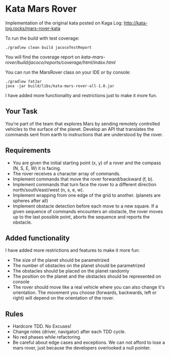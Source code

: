 # Kata Mars Rover

Implementation of the original kata posted on Kaga Log: http://kata-log.rocks/mars-rover-kata

To run the build with test coverage:

    ./gradlew clean build jacocoTestReport
    
You will find the coverage report on _kata-mars-rover/build/jacoco/reports/coverage/html/index.html_

You can run the MarsRover class on your IDE or by console:

    ./gradlew fatJar
    java -jar build/libs/kata-mars-rover-all-1.0.jar

I have added more functionality and restrictions just to make it more fun.

## Your Task

You’re part of the team that explores Mars by sending remotely controlled vehicles to the surface of the planet. Develop an API that translates the commands sent from earth to instructions that are understood by the rover.

## Requirements

* You are given the initial starting point (x, y) of a rover and the compass (N, S, E, W) it is facing.
* The rover receives a character array of commands.
* Implement commands that move the rover forward/backward (f, b).
* Implement commands that turn face the rover to a different direction north/south/east/west (n, s, e, w).
* Implement wrapping from one edge of the grid to another. (planets are spheres after all)
* Implement obstacle detection before each move to a new square. If a given sequence of commands encounters an obstacle, the rover moves up to the last possible point, aborts the sequence and reports the obstacle.

## Added functionality

I have added more restrictions and features to make it more fun:

* The size of the planet should be parametrized
* The number of obstacles on the planet should be parametrized
* The obstacles should be placed on the planet randomly
* The position on the planet and the obstacles should be represented on console
* The rover should move like a real vehicle where you can also change it's orientation. The movement you choose (forwards, backwards, left or right) will depend on the orientation of the rover.

## Rules

* Hardcore TDD. No Excuses!
* Change roles (driver, navigator) after each TDD cycle.
* No red phases while refactoring.
* Be careful about edge cases and exceptions. We can not afford to lose a mars rover, just because the developers overlooked a null pointer.